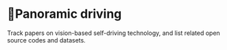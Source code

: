 # 🚗Panoramic driving
Track papers on vision-based self-driving technology, and list related open source codes and datasets.
